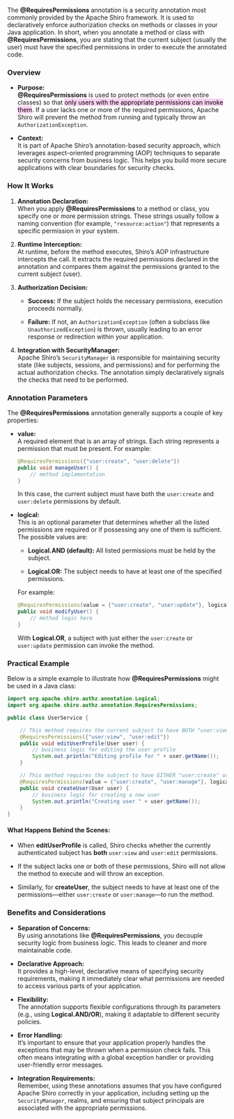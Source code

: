 The **@RequiresPermissions** annotation is a security annotation most commonly provided by the Apache Shiro framework. It is used to declaratively enforce authorization checks on methods or classes in your Java application. In short, when you annotate a method or class with **@RequiresPermissions**, you are stating that the current subject (usually the user) must have the specified permissions in order to execute the annotated code.

### Overview

- **Purpose:**  
    **@RequiresPermissions** is used to protect methods (or even entire classes) so that <mark style="background: #FFB8EBA6;">only users with the appropriate permissions can invoke them</mark>. If a user lacks one or more of the required permissions, Apache Shiro will prevent the method from running and typically throw an `AuthorizationException`.
    
- **Context:**  
    It is part of Apache Shiro’s annotation-based security approach, which leverages aspect-oriented programming (AOP) techniques to separate security concerns from business logic. This helps you build more secure applications with clear boundaries for security checks.

### How It Works

1. **Annotation Declaration:**  
    When you apply **@RequiresPermissions** to a method or class, you specify one or more permission strings. These strings usually follow a naming convention (for example, `"resource:action"`) that represents a specific permission in your system.
    
2. **Runtime Interception:**  
    At runtime, before the method executes, Shiro’s AOP infrastructure intercepts the call. It extracts the required permissions declared in the annotation and compares them against the permissions granted to the current subject (user).
    
3. **Authorization Decision:**
    
    - **Success:** If the subject holds the necessary permissions, execution proceeds normally.
        
    - **Failure:** If not, an `AuthorizationException` (often a subclass like `UnauthorizedException`) is thrown, usually leading to an error response or redirection within your application.
        
4. **Integration with SecurityManager:**  
    Apache Shiro’s `SecurityManager` is responsible for maintaining security state (like subjects, sessions, and permissions) and for performing the actual authorization checks. The annotation simply declaratively signals the checks that need to be performed.

### Annotation Parameters

The **@RequiresPermissions** annotation generally supports a couple of key properties:

- **value:**  
    A required element that is an array of strings. Each string represents a permission that must be present. For example:
    
    ```java
    @RequiresPermissions({"user:create", "user:delete"})
    public void manageUser() {
        // method implementation
    }
    ```
    
    In this case, the current subject must have both the `user:create` and `user:delete` permissions by default.
    
- **logical:**  
    This is an optional parameter that determines whether all the listed permissions are required or if possessing any one of them is sufficient. The possible values are:
    
    - **Logical.AND (default):** All listed permissions must be held by the subject.
        
    - **Logical.OR:** The subject needs to have at least one of the specified permissions.
        
    
    For example:
    
    ```java
    @RequiresPermissions(value = {"user:create", "user:update"}, logical = Logical.OR)
    public void modifyUser() {
        // method logic here
    }
    ```
    
    With **Logical.OR**, a subject with just either the `user:create` or `user:update` permission can invoke the method.

### Practical Example

Below is a simple example to illustrate how **@RequiresPermissions** might be used in a Java class:

```java
import org.apache.shiro.authz.annotation.Logical;
import org.apache.shiro.authz.annotation.RequiresPermissions;

public class UserService {

    // This method requires the current subject to have BOTH "user:view" and "user:edit" permissions.
    @RequiresPermissions({"user:view", "user:edit"})
    public void editUserProfile(User user) {
        // business logic for editing the user profile
        System.out.println("Editing profile for " + user.getName());
    }

    // This method requires the subject to have EITHER "user:create" or "user:manage" permission.
    @RequiresPermissions(value = {"user:create", "user:manage"}, logical = Logical.OR)
    public void createUser(User user) {
        // business logic for creating a new user
        System.out.println("Creating user " + user.getName());
    }
}
```

#### What Happens Behind the Scenes:

- When **editUserProfile** is called, Shiro checks whether the currently authenticated subject has **both** `user:view` and `user:edit` permissions.
    
- If the subject lacks one or both of these permissions, Shiro will not allow the method to execute and will throw an exception.
    
- Similarly, for **createUser**, the subject needs to have at least one of the permissions—either `user:create` or `user:manage`—to run the method.

### Benefits and Considerations

- **Separation of Concerns:**  
    By using annotations like **@RequiresPermissions**, you decouple security logic from business logic. This leads to cleaner and more maintainable code.
    
- **Declarative Approach:**  
    It provides a high-level, declarative means of specifying security requirements, making it immediately clear what permissions are needed to access various parts of your application.
    
- **Flexibility:**  
    The annotation supports flexible configurations through its parameters (e.g., using **Logical.AND/OR**), making it adaptable to different security policies.
    
- **Error Handling:**  
    It’s important to ensure that your application properly handles the exceptions that may be thrown when a permission check fails. This often means integrating with a global exception handler or providing user-friendly error messages.
    
- **Integration Requirements:**  
    Remember, using these annotations assumes that you have configured Apache Shiro correctly in your application, including setting up the `SecurityManager`, realms, and ensuring that subject principals are associated with the appropriate permissions.